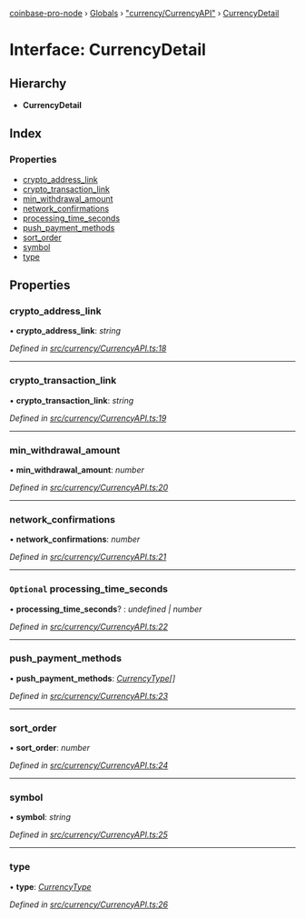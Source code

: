 [coinbase-pro-node](../README.md) › [Globals](../globals.md) › ["currency/CurrencyAPI"](../modules/_currency_currencyapi_.md) › [CurrencyDetail](_currency_currencyapi_.currencydetail.md)

# Interface: CurrencyDetail

## Hierarchy

- **CurrencyDetail**

## Index

### Properties

- [crypto_address_link](_currency_currencyapi_.currencydetail.md#crypto_address_link)
- [crypto_transaction_link](_currency_currencyapi_.currencydetail.md#crypto_transaction_link)
- [min_withdrawal_amount](_currency_currencyapi_.currencydetail.md#min_withdrawal_amount)
- [network_confirmations](_currency_currencyapi_.currencydetail.md#network_confirmations)
- [processing_time_seconds](_currency_currencyapi_.currencydetail.md#optional-processing_time_seconds)
- [push_payment_methods](_currency_currencyapi_.currencydetail.md#push_payment_methods)
- [sort_order](_currency_currencyapi_.currencydetail.md#sort_order)
- [symbol](_currency_currencyapi_.currencydetail.md#symbol)
- [type](_currency_currencyapi_.currencydetail.md#type)

## Properties

### crypto_address_link

• **crypto_address_link**: _string_

_Defined in [src/currency/CurrencyAPI.ts:18](https://github.com/bennyn/coinbase-pro-node/blob/64d8e93/src/currency/CurrencyAPI.ts#L18)_

---

### crypto_transaction_link

• **crypto_transaction_link**: _string_

_Defined in [src/currency/CurrencyAPI.ts:19](https://github.com/bennyn/coinbase-pro-node/blob/64d8e93/src/currency/CurrencyAPI.ts#L19)_

---

### min_withdrawal_amount

• **min_withdrawal_amount**: _number_

_Defined in [src/currency/CurrencyAPI.ts:20](https://github.com/bennyn/coinbase-pro-node/blob/64d8e93/src/currency/CurrencyAPI.ts#L20)_

---

### network_confirmations

• **network_confirmations**: _number_

_Defined in [src/currency/CurrencyAPI.ts:21](https://github.com/bennyn/coinbase-pro-node/blob/64d8e93/src/currency/CurrencyAPI.ts#L21)_

---

### `Optional` processing_time_seconds

• **processing_time_seconds**? : _undefined | number_

_Defined in [src/currency/CurrencyAPI.ts:22](https://github.com/bennyn/coinbase-pro-node/blob/64d8e93/src/currency/CurrencyAPI.ts#L22)_

---

### push_payment_methods

• **push_payment_methods**: _[CurrencyType](../enums/_currency_currencyapi_.currencytype.md)[]_

_Defined in [src/currency/CurrencyAPI.ts:23](https://github.com/bennyn/coinbase-pro-node/blob/64d8e93/src/currency/CurrencyAPI.ts#L23)_

---

### sort_order

• **sort_order**: _number_

_Defined in [src/currency/CurrencyAPI.ts:24](https://github.com/bennyn/coinbase-pro-node/blob/64d8e93/src/currency/CurrencyAPI.ts#L24)_

---

### symbol

• **symbol**: _string_

_Defined in [src/currency/CurrencyAPI.ts:25](https://github.com/bennyn/coinbase-pro-node/blob/64d8e93/src/currency/CurrencyAPI.ts#L25)_

---

### type

• **type**: _[CurrencyType](../enums/_currency_currencyapi_.currencytype.md)_

_Defined in [src/currency/CurrencyAPI.ts:26](https://github.com/bennyn/coinbase-pro-node/blob/64d8e93/src/currency/CurrencyAPI.ts#L26)_
